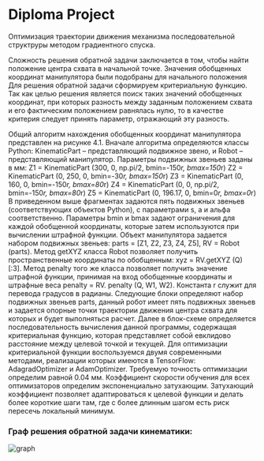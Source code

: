 <h1>Diploma Project</h2>

Оптимизация траектории движения механизма последовательной структруры методом градиентного спуска.

Сложность решения обратной задачи заключается в том, чтобы найти
положение центра схвата в начальной точке. Значения обобщенных координат
манипулятора были подобраны для начального положения
Для решения обратной задачи сформируем критериальную функцию.
Так как целью решения является поиск таких значений обобщенных
координат, при которых разность между заданным положением схвата и его
фактическим положением равнялась нулю, то в качестве критерия следует
принять параметр, отражающий эту разность.

Общий алгоритм нахождения обобщенных координат манипулятора
представлен на рисунке 4.1. Вначале алгоритма определяются классы Python:
KinematicPart – представляющий подвижное звено, и Robot – представляющий
манипулятор. Параметры подвижных звеньев заданы в мм:
Z1 = KinematicPart (300, 0, np.pi/2, bmin=-150*r, bmax=150*r)
Z2 = KinematicPart (0, 250, 0, bmin=-30*r, bmax=150*r)
Z3 = KinematicPart (0, 160, 0, bmin=-150*r, bmax=80*r)
Z4 = KinematicPart (0, 0, np.pi/2, bmin=-150*r, bmax=80*r)
Z5 = KinematicPart (0, 196.17, 0, bmin=0*r, bmax=0*r)
В приведенном выше фрагментах задаются пять подвижных звеньев
(соответствующих объектов Python), с параметрами s, a и альфа
соответственно.
Параметры bmin и bmax задают ограничения для каждой обобщенной
координаты, которые затем используются при вычислении штрафной
функции. Объект манипулятора задается набором подвижных звеньев: parts =
[Z1, Z2, Z3, Z4, Z5], RV = Robot (parts). Метод getXYZ класса Robot позволяет
получить пространственные координаты по обобщенным: xyz = RV.getXYZ
(Q) [:3]. Метод penalty того же класса позволяет получить значение штрафной
функции, принимая на вход обобщенные координаты и штрафные веса penalty
= RV. penalty (Q, W1, W2).
Константа r служит для перевода градусов в радианы. Следующие
блоки определяют набор подвижных звеньев parts, данный робот имеет пять
подвижных звеньев и задается опорные точки траектории движения центра
схвата для которых и будет выполняться расчет.
Далее в блок-схеме определяется последовательность вычисления
данной программы, содержащая критериальная функцию, которая
представляет собой евклидово расстояние между целевой точкой и текущей.
Для оптимизации критериальной функции воспользуемся двумя
современными методами, реализации которых имеются в TensorFlow:
AdagradOptimizer и AdamOptimizer. Требуемую точность оптимизации 
определим равной 0.04 мм. Коэффициент скорости обучения для всех
оптимизаторов определим экспоненциально затухающим.
Затухающий коэффициент позволяет адаптироваться к целевой функции и делать более короткие шаги там, где с
более длинным шагом есть риск пересечь локальный минимум.

<h3>Граф решения обратной задачи кинематики:</h3>

![graph](https://github.com/bishop777-sys/PythonTensorFlowOptimization/blob/master/graph.png)


